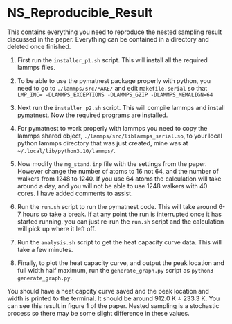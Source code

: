 # NS_Reproducible_Result
This contains everything you need to reproduce the nested sampling result discussed in the paper.
Everything can be contained in a directory and deleted once finished.

1) First run the `installer_p1.sh` script. This will install all the required lammps files.

2) To be able to use the pymatnest package properly with python, you need to go to `./lammps/src/MAKE/` and edit `Makefile.serial` so that `LMP_INC= -DLAMMPS_EXCEPTIONS -DLAMMPS_GZIP -DLAMMPS_MEMALIGN=64`

3) Next run the `installer_p2.sh` script. This will compile lammps and install pymatnest. Now the required programs are installed.

4) For pymatnest to work properly with lammps you need to copy the lammps shared object, `./lammps/src/liblammps_serial.so`, to your local python lammps directory that was just created, mine was at `~/.local/lib/python3.10/lammps/`.

5) Now modify the `mg_stand.inp` file with the settings from the paper. However change the number of atoms to 16 not 64, and the number of walkers from 1248 to 1240. If you use 64 atoms the calculation will take around a day, and you will not be able to use 1248 walkers with 40 cores. I have added comments to assist.
  
6) Run the `run.sh` script to run the pymatnest code. This will take around 6-7 hours so take a break. If at any point the run is interrupted once it has started running, you can just re-run the `run.sh` script and the calculation will pick up where it left off.
   
7) Run the `analysis.sh` script to get the heat capacity curve data. This will take a few minutes.

8) Finally, to plot the heat capacity curve, and output the peak location and full width half maximum, run the `generate_graph.py` script as `python3 generate_graph.py`.

You should have a heat capcity curve saved and the peak location and width is printed to the terminal. It should be around 912.0 K ± 233.3 K. You can see this result in figure 1 of the paper. Nested sampling is a stochastic process so there may be some slight difference in these values.
